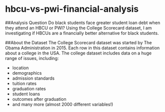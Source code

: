# hbcu-vs-pwi-financial-analysis

##Analysis Question
Do black students face greater student loan debt when they attend an HBCU or PWI? Using the College Scorecard dataset, I am investigating if HBCUs are a financially better alternative for black students. 

##About the Dataset
The College Scorecard dataset was started by The Obama Administration in 2015. Each row in this dataset contains information about a college in the USA.
The college dataset includes data on a huge range of issues, including:
* location
* demographics
* admission standards
* tuition rates
* graduation rates
* student loans
* outcomes after graduation
* and many more (almost 2000 different variables!)
